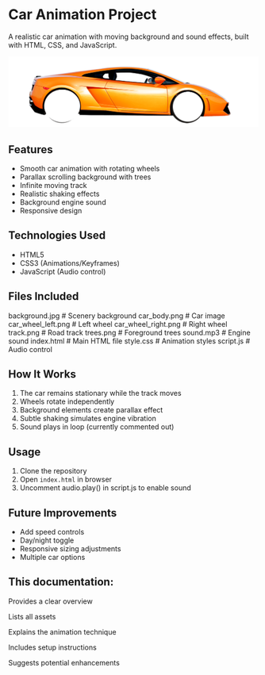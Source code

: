 # Car Animation Project

A realistic car animation with moving background and sound effects, built with HTML, CSS, and JavaScript.

![Car Animation Preview](car_body.png)

## Features
- Smooth car animation with rotating wheels
- Parallax scrolling background with trees
- Infinite moving track
- Realistic shaking effects
- Background engine sound
- Responsive design

## Technologies Used
- HTML5
- CSS3 (Animations/Keyframes)
- JavaScript (Audio control)

## Files Included
background.jpg # Scenery background
car_body.png # Car image
car_wheel_left.png # Left wheel
car_wheel_right.png # Right wheel
track.png # Road track
trees.png # Foreground trees
sound.mp3 # Engine sound
index.html # Main HTML file
style.css # Animation styles
script.js # Audio control

## How It Works
1. The car remains stationary while the track moves
2. Wheels rotate independently
3. Background elements create parallax effect
4. Subtle shaking simulates engine vibration
5. Sound plays in loop (currently commented out)

## Usage
1. Clone the repository
2. Open `index.html` in browser
3. Uncomment audio.play() in script.js to enable sound

## Future Improvements
- Add speed controls
- Day/night toggle
- Responsive sizing adjustments
- Multiple car options

## This documentation:

Provides a clear overview

Lists all assets

Explains the animation technique

Includes setup instructions

Suggests potential enhancements
